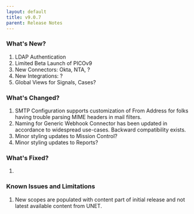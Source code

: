 ```yaml
---
layout: default
title: v9.0.7
parent: Release Notes
---
```


### What's New?
1. LDAP Authentication
2. Limited Beta Launch of PICOv9
3. New Connectors: Okta, NTA, ?
4. New Integrations: ?
5. Global Views for Signals, Cases?

### What's Changed?
1. SMTP Configuration supports customization of From Address for folks having trouble parsing MIME headers in mail filters.
2. Naming for Generic Webhook Connector has been updated in accordance to widespread use-cases. Backward compatibility exists.
3. Minor styling updates to Mission Control?
4. Minor styling updates to Reports?

### What's Fixed?
1. 

### Known Issues and Limitations
1. New scopes are populated with content part of initial release and not latest available content from UNET.
